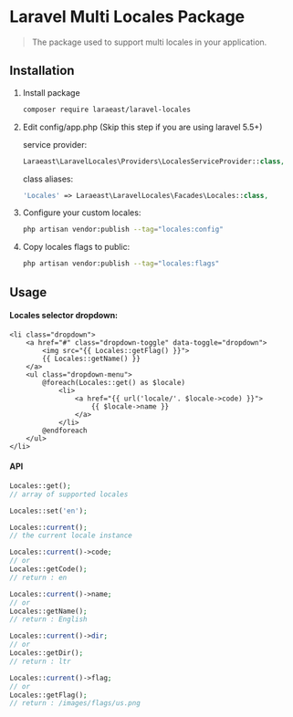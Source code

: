 # Laravel Multi Locales Package

> The package used to support multi locales in your application.
## Installation
 
1. Install package
 
    ```bash
    composer require laraeast/laravel-locales
    ```

2. Edit config/app.php (Skip this step if you are using laravel 5.5+)
 
    service provider:
 
    ```php
    Laraeast\LaravelLocales\Providers\LocalesServiceProvider::class,
    ```
 
    class aliases:
 
    ```php
    'Locales' => Laraeast\LaravelLocales\Facades\Locales::class,
    ```
 
 3. Configure your custom locales:
  
    ```bash
    php artisan vendor:publish --tag="locales:config"
    ```
     
 4. Copy locales flags to public:
  
    ```bash
    php artisan vendor:publish --tag="locales:flags"
    ```
    
## Usage

#### Locales selector dropdown:
```blade
<li class="dropdown">
    <a href="#" class="dropdown-toggle" data-toggle="dropdown">
        <img src="{{ Locales::getFlag() }}">
        {{ Locales::getName() }}
    </a>
    <ul class="dropdown-menu">
        @foreach(Locales::get() as $locale)
            <li>
                <a href="{{ url('locale/'. $locale->code) }}">
                    {{ $locale->name }}
                </a>
            </li>
        @endforeach
    </ul>
</li>
```
#### API
```php
Locales::get();
// array of supported locales

Locales::set('en');

Locales::current();
// the current locale instance

Locales::current()->code;
// or 
Locales::getCode();
// return : en

Locales::current()->name;
// or 
Locales::getName();
// return : English

Locales::current()->dir;
// or
Locales::getDir();
// return : ltr

Locales::current()->flag;
// or
Locales::getFlag();
// return : /images/flags/us.png
```